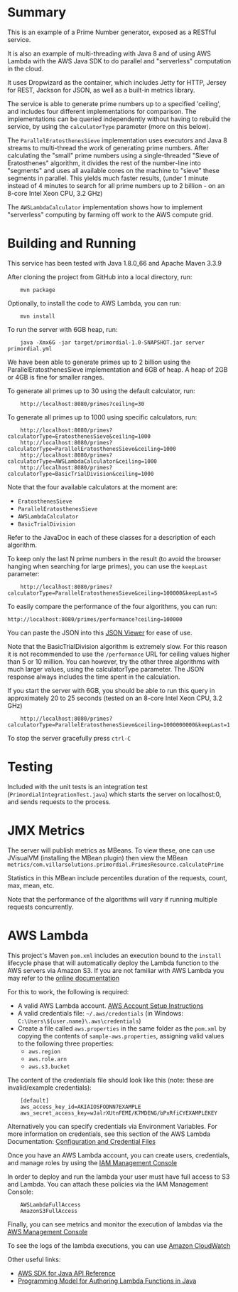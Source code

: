 # Summary

This is an example of a Prime Number generator, exposed as a RESTful service.

It is also an example of multi-threading with Java 8 and of using AWS Lambda with the AWS Java SDK to do parallel and "serverless" computation in the cloud.

It uses Dropwizard as the container, which includes Jetty for HTTP, Jersey for REST, Jackson for JSON, as well as a built-in metrics library.

The service is able to generate prime numbers up to a specified 'ceiling', and includes four different implementations for comparison.  The implementations can be queried independently without having to rebuild the service, by using the `calculatorType` parameter (more on this below).

The `ParallelEratosthenesSieve` implementation uses executors and Java 8 streams to multi-thread the work of generating prime numbers.  After calculating the "small" prime numbers using a single-threaded "Sieve of Eratosthenes" algorithm, it divides the rest of the number-line into "segments" and uses all available cores on the machine to "sieve" these segments in parallel. This yields much faster results, (under 1 minute instead of 4 minutes to search for all prime numbers up to 2 billion - on an 8-core Intel Xeon CPU, 3.2 GHz)

The `AWSLambdaCalculator` implementation shows how to implement "serverless" computing by farming off work to the AWS compute grid.

# Building and Running

This service has been tested with Java 1.8.0_66 and Apache Maven 3.3.9

After cloning the project from GitHub into a local directory, run:

        mvn package

Optionally, to install the code to AWS Lambda, you can run:

        mvn install

To run the server with 6GB heap, run:

        java -Xmx6G -jar target/primordial-1.0-SNAPSHOT.jar server primordial.yml

We have been able to generate primes up to 2 billion using the ParallelEratosthenesSieve implementation and 6GB of heap.  A heap of 2GB or 4GB is fine for smaller ranges.

To generate all primes up to 30 using the default calculator, run:

        http://localhost:8080/primes?ceiling=30

To generate all primes up to 1000 using specific calculators, run:

        http://localhost:8080/primes?calculatorType=EratosthenesSieve&ceiling=1000
        http://localhost:8080/primes?calculatorType=ParallelEratosthenesSieve&ceiling=1000
        http://localhost:8080/primes?calculatorType=AWSLambdaCalculator&ceiling=1000
        http://localhost:8080/primes?calculatorType=BasicTrialDivision&ceiling=1000

Note that the four available calculators at the moment are:

  * `EratosthenesSieve`
  * `ParallelEratosthenesSieve`
  * `AWSLambdaCalculator` 
  * `BasicTrialDivision`

Refer to the JavaDoc in each of these classes for a description of each algorithm.

To keep only the last N prime numbers in the result (to avoid the browser hanging when searching for large primes), you can use the `keepLast` parameter:

        http://localhost:8080/primes?calculatorType=ParallelEratosthenesSieve&ceiling=100000&keepLast=5

To easily compare the performance of the four algorithms, you can run:

    http://localhost:8080/primes/performance?ceiling=100000

You can paste the JSON into this [JSON Viewer](http://jsonviewer.stack.hu/) for ease of use.

Note that the BasicTrialDivision algorithm is extremely slow.  For this reason it is not recommended to use the `/performance` URL for ceiling values higher than 5 or 10 million.  You can however, try the other three algorithms with much larger values, using the calculatorType parameter.  The JSON response always includes the time spent in the calculation.

If you start the server with 6GB, you should be able to run this query in approximately 20 to 25 seconds (tested on an 8-core Intel Xeon CPU, 3.2 GHz)

        http://localhost:8080/primes?calculatorType=ParallelEratosthenesSieve&ceiling=1000000000&keepLast=1

To stop the server gracefully press `ctrl-C`

# Testing

Included with the unit tests is an integration test (`PrimordialIntegrationTest.java`) which starts the server on localhost:0, and sends requests to the process.

# JMX Metrics

The server will publish metrics as MBeans.  To view these, one can use JVisualVM (installing the MBean plugin) then view the MBean `metrics/com.villarsolutions.primordial.PrimesResource.calculatePrime`

Statistics in this MBean include percentiles duration of the requests, count, max, mean, etc.

Note that the performance of the algorithms will vary if running multiple requests concurrently.

# AWS Lambda

This project's Maven `pom.xml` includes an execution bound to the `install` lifecycle phase that will automatically deploy the Lambda function to the AWS servers via Amazon S3.  If you are not familiar with AWS Lambda you may refer to the [online documentation](http://docs.aws.amazon.com/lambda/latest/dg/welcome.html) 

For this to work, the following is required:

  * A valid AWS Lambda account. [AWS Account Setup Instructions](http://docs.aws.amazon.com/lambda/latest/dg/setup.html)
  * A valid credentials file: `~/.aws/credentials` (in Windows: `C:\Users\${user.name}\.aws\credentials`)  
  * Create a file called `aws.properties` in the same folder as the `pom.xml` by copying the contents of `sample-aws.properties`, assigning valid values to the following three properties:
    * `aws.region`
    * `aws.role.arn`
    * `aws.s3.bucket`

The content of the credentials file should look like this (note: these are invalid/example credentials):

        [default]
        aws_access_key_id=AKIAIOSFODNN7EXAMPLE
        aws_secret_access_key=wJalrXUtnFEMI/K7MDENG/bPxRfiCYEXAMPLEKEY

Alternatively you can specify credentials via Environment Variables.  For more information on credentials, see this section of the AWS Lambda Documentation: [Configuration and Credential Files](http://docs.aws.amazon.com/cli/latest/userguide/cli-chap-getting-started.html#cli-config-files)

Once you have an AWS Lambda account, you can create users, credentials, and manage roles by using the [IAM Management Console](https://console.aws.amazon.com/iam/home)

In order to deploy and run the lambda your user must have full access to S3 and Lambda. You can attach these policies via the IAM Management Console:

        AWSLambdaFullAccess
        AmazonS3FullAccess

Finally, you can see metrics and monitor the execution of lambdas via the [AWS Management Console](https://us-west-2.console.aws.amazon.com/console/home)

To see the logs of the lambda executions, you can use [Amazon CloudWatch](https://eu-west-1.console.aws.amazon.com/cloudwatch/home)

Other useful links:

  * [AWS SDK for Java API Reference](http://docs.aws.amazon.com/AWSJavaSDK/latest/javadoc/index.html)
  * [Programming Model for Authoring Lambda Functions in Java](http://docs.aws.amazon.com/lambda/latest/dg/java-programming-model.html)
    
    